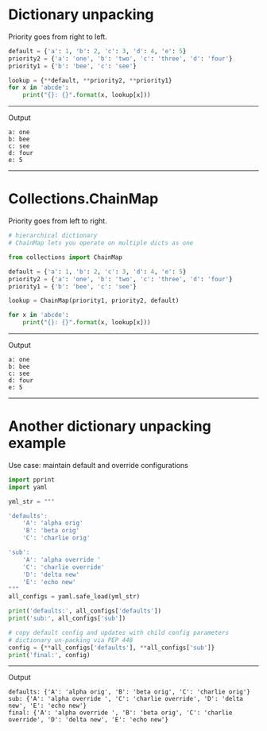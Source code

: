 # Dictionary unpacking
Priority goes from right to left.

```python
default = {'a': 1, 'b': 2, 'c': 3, 'd': 4, 'e': 5}
priority2 = {'a': 'one', 'b': 'two', 'c': 'three', 'd': 'four'}
priority1 = {'b': 'bee', 'c': 'see'}

lookup = {**default, **priority2, **priority1}
for x in 'abcde':
    print("{}: {}".format(x, lookup[x]))
```
___
Output
```
a: one
b: bee
c: see
d: four
e: 5
```
___

# Collections.ChainMap
Priority goes from left to right.

```python
# hierarchical dictionary
# ChainMap lets you operate on multiple dicts as one

from collections import ChainMap

default = {'a': 1, 'b': 2, 'c': 3, 'd': 4, 'e': 5}
priority2 = {'a': 'one', 'b': 'two', 'c': 'three', 'd': 'four'}
priority1 = {'b': 'bee', 'c': 'see'}

lookup = ChainMap(priority1, priority2, default)

for x in 'abcde':
    print("{}: {}".format(x, lookup[x]))
```
___
Output
```
a: one
b: bee
c: see
d: four
e: 5
```
___
# Another dictionary unpacking example
Use case: maintain default and override configurations

```python
import pprint
import yaml

yml_str = """

'defaults':
    'A': 'alpha orig'
    'B': 'beta orig'
    'C': 'charlie orig'

'sub':
    'A': 'alpha override '
    'C': 'charlie override'
    'D': 'delta new'
    'E': 'echo new'
"""
all_configs = yaml.safe_load(yml_str)

print('defaults:', all_configs['defaults'])
print('sub:', all_configs['sub'])

# copy default config and updates with child config parameters
# dictionary un-packing via PEP 448
config = {**all_configs['defaults'], **all_configs['sub']}
print('final:', config)
```
___
Output
```
defaults: {'A': 'alpha orig', 'B': 'beta orig', 'C': 'charlie orig'}
sub: {'A': 'alpha override ', 'C': 'charlie override', 'D': 'delta new', 'E': 'echo new'}
final: {'A': 'alpha override ', 'B': 'beta orig', 'C': 'charlie override', 'D': 'delta new', 'E': 'echo new'}
```
